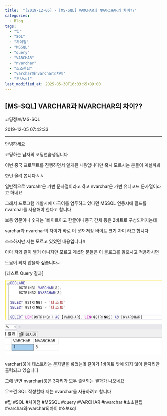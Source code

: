 ```yaml
---
title:  "[2019-12-05] - [MS-SQL] VARCHAR과 NVARCHAR의 차이??"
categories:
  - Blog
tags:
  - "팁"
  - "SQL"
  - "차이점"
  - "MSSQL"
  - "query"
  - "VARCHAR"
  - "nvarchar"
  - "소소한팁"
  - "varchar와nvarchar의차이"
  - "초보sql"
last_modified_at: 2025-05-30T16:03:55+09:00
---
```


## [MS-SQL] VARCHAR과 NVARCHAR의 차이??

코딩정보/MS-SQL

2019-12-05 07:42:33

* * *

안녕하세요

코딩하는 남자의 코딩연습생입니다

이번 중국 프로젝트를 진행하면서 알게된 내용입니다만 혹시 모르시는 분들이 계실까봐

한번 올려 봅니다ㅎㅎ

일반적으로 varcahr은 가변 문자열이라고 하고 nvarchar은 가변 유니코드 문자열이라고 하네요

그래서 프로그램 개발시에 다국어를 염두하고 있다면 MSSQL 연동시에 필드를 nvarchar를 사용해야 한다고 합니다

보통 영문이나 숫자는 1바이트이고 한글이나 중국 간체 등은 2바트로 구성되어지는데

varchar과 nvarchar의 차이가 바로 이 문자 저장 바이트 크기 차이 라고 합니다

소소하지만 저는 모르고 있었던 내용입니다ㅎ

아마 저와 같이 별거 아니지만 모르고 계셨던 분들은 이 블로그를 읽으시고 적용하시면

도움이 되지 않을까 싶습니다~

[테스트 Query 결과]

![](/assets/images/ms_sql_varchar과_nvarchar의_차이/img.jpg)

varchar(3)에 테스트라는 문자열을 넣었는데 길이가 1바이트 밖에 되지 않아 한자리만 출력되고 있습니다

그에 반면 nvarchar(3)은 3자리가 모두 출력되는 결과가 나오네요

무조껀 SQL 작성할때 저는 nvarchar을 사용하려고 합니다

  

#팁 #SQL #차이점 #MSSQL #query #VARCHAR #nvarchar #소소한팁 #varchar와nvarchar의차이
#초보sql

